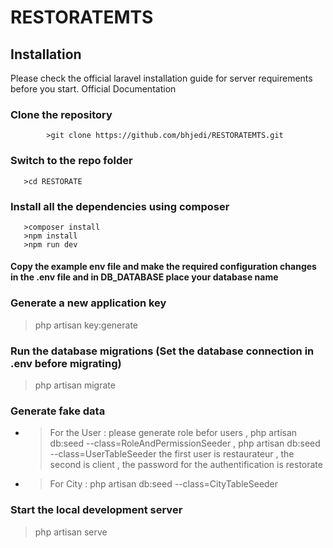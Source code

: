 ﻿# RESTORATEMTS
 
 
 ## Installation

 Please check the official laravel installation guide for server requirements before you start. Official Documentation

### Clone the repository
            >git clone https://github.com/bhjedi/RESTORATEMTS.git
            
### Switch to the repo folder
       >cd RESTORATE
       
### Install all the dependencies using composer
       >composer install
       >npm install
       >npm run dev
#### Copy the example env file and make the required configuration changes in the .env file and in DB_DATABASE place your database name 
### Generate a new application key
>php artisan key:generate
### Run the database migrations (Set the database connection in .env before migrating)
>php artisan migrate
### Generate fake data
* >For the User :   please generate role befor users , php artisan db:seed --class=RoleAndPermissionSeeder ,  php artisan db:seed --class=UserTableSeeder   the first user is restaurateur , the second is client , the password for the authentification is restorate
* >For City : php artisan db:seed --class=CityTableSeeder

### Start the local development server
>php artisan serve








